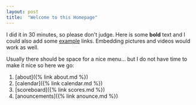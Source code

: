 ```yaml
---
layout: post
title:  "Welcome to this Homepage"
---
```


I did it in 30 minutes, so please don't judge.
Here is some **bold** text and I could also add some [example](https://www.example.com) links. Embedding pictures and videos would work as well.

Usually there should be space for a nice menu... but I do not have time to make it nice so here we go:

1. [about]({% link about.md %})
2. [calendar]({% link calendar.md %})
3. [scoreboard]({% link scores.md %})
4. [anouncements]({% link anounce.md %})
